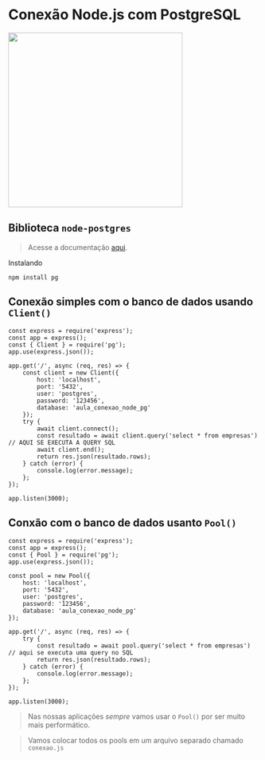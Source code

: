 # Conexão Node.js com PostgreSQL


<img align="center" width="350px" src="https://assets.northflank.com/Group_321_160b91d960.png">



## Biblioteca `node-postgres`

> Acesse a documentação [aqui](https://node-postgres.com/).

Instalando

```
npm install pg
```

## Conexão simples com o banco de dados usando `Client()`

```
const express = require('express');
const app = express();
const { Client } = require('pg');
app.use(express.json());

app.get('/', async (req, res) => {
    const client = new Client({
        host: 'localhost',
        port: '5432',
        user: 'postgres',
        password: '123456',
        database: 'aula_conexao_node_pg'
    });
    try {
        await client.connect();
        const resultado = await client.query('select * from empresas')    // AQUI SE EXECUTA A QUERY SQL
        await client.end();
        return res.json(resultado.rows);
    } catch (error) {
        console.log(error.message);
    };
});

app.listen(3000);
```


## Conxão com o banco de dados usanto `Pool()`

```
const express = require('express');
const app = express();
const { Pool } = require('pg');
app.use(express.json());

const pool = new Pool({
    host: 'localhost',
    port: '5432',
    user: 'postgres',
    password: '123456',
    database: 'aula_conexao_node_pg'
});

app.get('/', async (req, res) => {
    try {
        const resultado = await pool.query('select * from empresas')    // aqui se executa uma query no SQL
        return res.json(resultado.rows);
    } catch (error) {
        console.log(error.message);
    };
});

app.listen(3000);
```

> Nas nossas aplicações *sempre* vamos  usar o `Pool()` por ser muito mais performático.

> Vamos colocar todos os pools em um arquivo separado chamado `conexao.js`